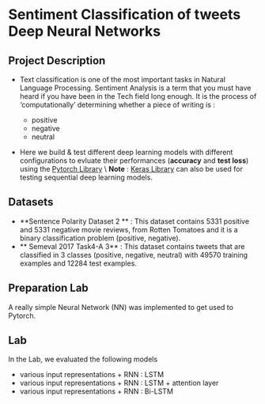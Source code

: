 # Sentiment Classification of tweets Deep Neural Networks
## Project Description
* Text classification is one of the most important tasks in Natural Language Processing. Sentiment Analysis is a term that you must have 
heard if you have been in the Tech field long enough. It is the process of ‘computationally’ determining whether a piece of writing is :
  * positive
  * negative
  * neutral
 
 * Here we build \& test different deep learning models with different configurations to evluate their performances (**accuracy** and **test loss**) 
 using the [Pytorch Library](https://pytorch.org/) \\
 **Note** : [Keras Library](https://keras.io/) can also be used for testing sequential deep learning models.

## Datasets
* **Sentence Polarity Dataset 2 ** : This dataset contains 5331 positive and 5331 negative movie reviews, from Rotten Tomatoes and it is a binary classification problem (positive, negative).
* ** Semeval 2017 Task4-A 3** : This dataset contains tweets that are classified in 3 classes (positive, negative, neutral) with 49570 training examples and 12284 test examples.

## Preparation Lab
A really simple Neural Network (NN) was implemented to get used to Pytorch.

## Lab
In the Lab, we evaluated the following models
* various input representations + RNN : LSTM 
* various input representations + RNN : LSTM  + attention layer
* various input representations + RNN : Bi-LSTM 
